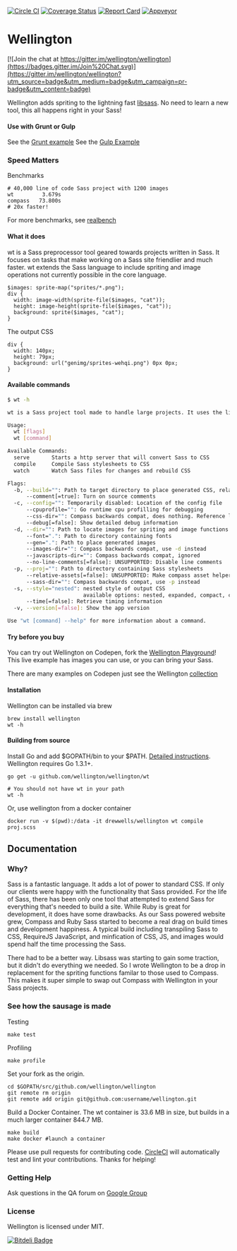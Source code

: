 [![Circle CI](https://circleci.com/gh/wellington/wellington/tree/master.svg?style=svg)](https://circleci.com/gh/wellington/wellington/tree/master)
[![Coverage Status](https://coveralls.io/repos/wellington/wellington/badge.png?branch=master)](https://coveralls.io/r/wellington/wellington?branch=master)
[![Report Card](http://goreportcard.com/badge/wellington/wellington)](http://goreportcard.com/report/wellington/wellington)
[![Appveyor](https://ci.appveyor.com/api/projects/status/1apfkxe0369ce26d/branch/master?svg=true)](https://ci.appveyor.com/project/drewwells/wellington/branch/master)


Wellington
===========

[![Join the chat at https://gitter.im/wellington/wellington](https://badges.gitter.im/Join%20Chat.svg)](https://gitter.im/wellington/wellington?utm_source=badge&utm_medium=badge&utm_campaign=pr-badge&utm_content=badge)

Wellington adds spriting to the lightning fast [libsass](http://libsass.org/). No need to learn a new tool, this all happens right in your Sass!

#### Use with Grunt or Gulp

See the [Grunt example](https://github.com/wellington/grunt-wellington/tree/master/examples/watch)
See the [Gulp Example](https://github.com/wellington/wellington/tree/master/examples/gulp)

### Speed Matters

Benchmarks
```
# 40,000 line of code Sass project with 1200 images
wt         3.679s
compass   73.800s
# 20x faster!
```

For more benchmarks, see [realbench](https://github.com/wellington/realbench#results-early-2015-macbook-pro)

#### What it does

wt is a Sass preprocessor tool geared towards projects written in Sass. It focuses on tasks that make working on a Sass site friendlier and much faster. wt extends the Sass language to include spriting and image operations not currently possible in the core language.

```
$images: sprite-map("sprites/*.png");
div {
  width: image-width(sprite-file($images, "cat"));
  height: image-height(sprite-file($images, "cat"));
  background: sprite($images, "cat");
}
```

The output CSS
```
div {
  width: 140px;
  height: 79px;
  background: url("genimg/sprites-wehqi.png") 0px 0px;
}
```

#### Available commands

```bash
$ wt -h

wt is a Sass project tool made to handle large projects. It uses the libSass compiler for efficiency and speed.

Usage:
  wt [flags]
  wt [command]

Available Commands:
  serve       Starts a http server that will convert Sass to CSS
  compile     Compile Sass stylesheets to CSS
  watch       Watch Sass files for changes and rebuild CSS

Flags:
  -b, --build="": Path to target directory to place generated CSS, relative paths inside project directory are preserved
      --comment[=true]: Turn on source comments
  -c, --config="": Temporarily disabled: Location of the config file
      --cpuprofile="": Go runtime cpu profilling for debugging
      --css-dir="": Compass backwards compat, does nothing. Reference locations relative to Sass project directory
      --debug[=false]: Show detailed debug information
  -d, --dir="": Path to locate images for spriting and image functions
      --font=".": Path to directory containing fonts
      --gen=".": Path to place generated images
      --images-dir="": Compass backwards compat, use -d instead
      --javascripts-dir="": Compass backwards compat, ignored
      --no-line-comments[=false]: UNSUPPORTED: Disable line comments
  -p, --proj="": Path to directory containing Sass stylesheets
      --relative-assets[=false]: UNSUPPORTED: Make compass asset helpers generate relative urls to assets.
      --sass-dir="": Compass backwards compat, use -p instead
  -s, --style="nested": nested style of output CSS
                        available options: nested, expanded, compact, compressed
      --time[=false]: Retrieve timing information
  -v, --version[=false]: Show the app version

Use "wt [command] --help" for more information about a command.
```

#### Try before you buy

You can try out Wellington on Codepen, fork the [Wellington Playground](http://codepen.io/pen/def?fork=KwggLx)! This live example has images you can use, or you can bring your Sass.

There are many examples on Codepen just see the Wellington [collection](http://codepen.io/collection/DbNZQJ/)

#### Installation

Wellington can be installed via brew

	brew install wellington
	wt -h


#### Building from source
Install Go and add $GOPATH/bin to your $PATH. [Detailed instructions](https://golang.org/doc/install). Wellington requires Go 1.3.1+.

```
go get -u github.com/wellington/wellington/wt

# You should not have wt in your path
wt -h
```

Or, use wellington from a docker container

	docker run -v $(pwd):/data -it drewwells/wellington wt compile proj.scss

## Documentation

### Why?

Sass is a fantastic language. It adds a lot of power to standard CSS. If only our clients were happy with the functionality that Sass provided. For the life of Sass, there has been only one tool that attempted to extend Sass for everything that's needed to build a site. While Ruby is great for development, it does have some drawbacks. As our Sass powered website grew, Compass and Ruby Sass started to become a real drag on build times and development happiness. A typical build including transpiling Sass to CSS, RequireJS JavaScript, and minfication of CSS, JS, and images would spend half the time processing the Sass.

There had to be a better way. Libsass was starting to gain some traction, but it didn't do everything we needed. So I wrote Wellington to be a drop in replacement for the spriting functions familar to those used to Compass. This makes it super simple to swap out Compass with Wellington in your Sass projects.

### See how the sausage is made

Testing

    make test

Profiling

	make profile

Set your fork as the origin.

    cd $GOPATH/src/github.com/wellington/wellington
	git remote rm origin
	git remote add origin git@github.com:username/wellington.git

Build a Docker Container. The wt container is 33.6 MB in size, but builds in a much larger container 844.7 MB.

	make build
	make docker #launch a container

Please use pull requests for contributing code.  [CircleCI](https://circleci.com/gh/wellington/wellington) will automatically test and lint your contributions.  Thanks for helping!

### Getting Help

Ask questions in the QA forum on [Google Group](https://groups.google.com/forum/#!forum/wellington-development)

### License

Wellington is licensed under MIT.


[![Bitdeli Badge](https://d2weczhvl823v0.cloudfront.net/wellington/wellington/trend.png)](https://bitdeli.com/free "Bitdeli Badge")
